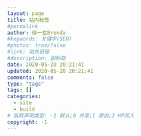 ```yaml
---
layout: page
title: 站内标签
#permalink
author: 徐一玄Brenda
#keywords: 关键字(SEO)
#photos: true/false
#link: 站外链接
#description: 副标题
date: 2020-05-20 20:21:41
updated: 2020-05-20 20:21:41
comments: false
type: "tags"
tags: []
categories:
  - site
  - build
# 版权声明类型: -1 默认;0 共享;1 原创;2 HP同人
copyright: -1
---
```

